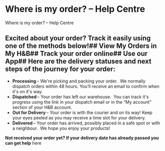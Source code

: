 # Where is my order? – Help Centre

Where is my order? – Help Centre
## Excited about your order? Track it easily using one of the methods below!## View My Orders in My H&B## Track your order online## Use our App## Here are the delivery statuses and next steps of the journey for your order:
* **Processing** – We're picking and packing your order.  We normally dispatch orders within 48 hours. You’ll receive an email to confirm when it's on it's way.
* **Dispatched** – Your order has left our warehouse.  You can track it's progress using the link in your dispatch email or in the “My account” section of your H&B account.
* **Out for Delivery** – Your order is with the courier and on its way! Keep your eyes peeled as you may receive a time slot for your delivery.
* **Delivered** – Your order has arrived, possibly placed in a safe spot or with a neighbour.  We hope you enjoy your products!

**Not received your order yet? If your delivery date has already passed you can get help** here
